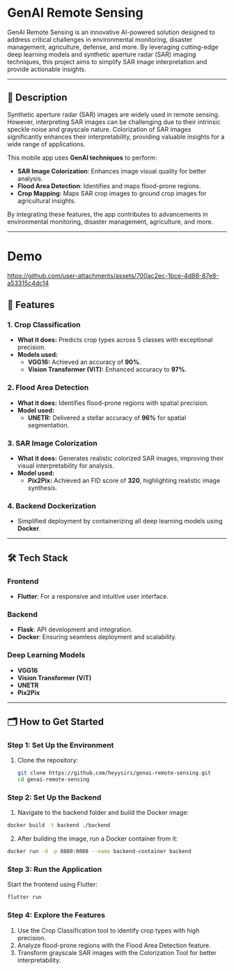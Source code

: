 # GenAI Remote Sensing

GenAI Remote Sensing is an innovative AI-powered solution designed to address critical challenges in environmental monitoring, disaster management, agriculture, defense, and more. By leveraging cutting-edge deep learning models and synthetic aperture radar (SAR) imaging techniques, this project aims to simplify SAR image interpretation and provide actionable insights.

---

## 🌟 Description

Synthetic aperture radar (SAR) images are widely used in remote sensing. However, interpreting SAR images can be challenging due to their intrinsic speckle noise and grayscale nature. Colorization of SAR images significantly enhances their interpretability, providing valuable insights for a wide range of applications.

This mobile app uses **GenAI techniques** to perform:
- **SAR Image Colorization**: Enhances image visual quality for better analysis.
- **Flood Area Detection**: Identifies and maps flood-prone regions.
- **Crop Mapping**: Maps SAR crop images to ground crop images for agricultural insights.

By integrating these features, the app contributes to advancements in environmental monitoring, disaster management, agriculture, and more.

---
# Demo


https://github.com/user-attachments/assets/700ac2ec-1bce-4d88-87e8-a53315c4dc14


## 🚀 Features

### 1. **Crop Classification**
- **What it does:** Predicts crop types across 5 classes with exceptional precision.
- **Models used:**
  - **VGG16:** Achieved an accuracy of **90%**.
  - **Vision Transformer (ViT):** Enhanced accuracy to **97%**.

### 2. **Flood Area Detection**
- **What it does:** Identifies flood-prone regions with spatial precision.
- **Model used:**
  - **UNETR:** Delivered a stellar accuracy of **96%** for spatial segmentation.

### 3. **SAR Image Colorization**
- **What it does:** Generates realistic colorized SAR images, improving their visual interpretability for analysis.
- **Model used:**
  - **Pix2Pix:** Achieved an FID score of **320**, highlighting realistic image synthesis.

### 4. **Backend Dockerization**
- Simplified deployment by containerizing all deep learning models using **Docker**.

---

## 🛠️ Tech Stack

### Frontend
- **Flutter**: For a responsive and intuitive user interface.

### Backend
- **Flask**: API development and integration.
- **Docker**: Ensuring seamless deployment and scalability.

### Deep Learning Models
- **VGG16**
- **Vision Transformer (ViT)**
- **UNETR**
- **Pix2Pix**

---

## 🗂️ How to Get Started

### Step 1: Set Up the Environment
1. Clone the repository:
   ```bash
   git clone https://github.com/heyysiri/genai-remote-sensing.git
   cd genai-remote-sensing
### Step 2: Set Up the Backend
1. Navigate to the backend folder and build the Docker image:
  ```bash
  docker build -t backend ./backend
  ```
2. After building the image, run a Docker container from it:
  ```bash
  docker run -d -p 8080:8080 --name backend-container backend
  ```

### Step 3: Run the Application
Start the frontend using Flutter:
   ```bash
   flutter run
   ```
### Step 4: Explore the Features
1. Use the Crop Classification tool to identify crop types with high precision.
2. Analyze flood-prone regions with the Flood Area Detection feature.
3. Transform grayscale SAR images with the Colorization Tool for better interpretability.
